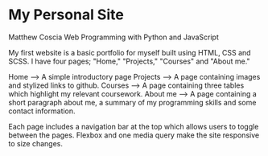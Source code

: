# My Personal Site

Matthew Coscia
Web Programming with Python and JavaScript

My first website is a basic portfolio for myself built using HTML, CSS and SCSS.
I have four pages; "Home," "Projects," "Courses" and "About me."

Home --> A simple introductory page
Projects --> A page containing images and stylized links to github.
Courses --> A page containing three tables which highlight my relevant coursework.
About me --> A page containing a short paragraph about me, a summary of my
             programming skills and some contact information.

Each page includes a navigation bar at the top which allows users to toggle
between the pages. Flexbox and one media query make the site responsive to
size changes.
